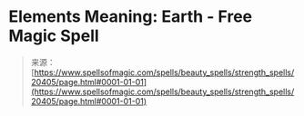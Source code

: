 <!--yml

category: 未分类

date: 2024-06-12 19:03:13

-->

# Elements Meaning: Earth - Free Magic Spell

> 来源：[https://www.spellsofmagic.com/spells/beauty_spells/strength_spells/20405/page.html#0001-01-01](https://www.spellsofmagic.com/spells/beauty_spells/strength_spells/20405/page.html#0001-01-01)
